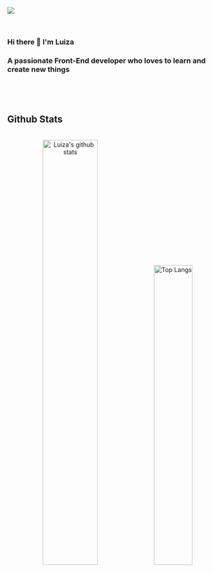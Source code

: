 ![](https://komarev.com/ghpvc/?username=LuizaSar&style=flat&color=orange&label=PROFILE+VIEWS) 

<br/>

<h3> Hi there 👋 I'm Luiza </h3>
<h3>A passionate Front-End developer who loves to learn and create new things<h3/>   
  
<br/>
  
<br/>

<h2>Github Stats</h2>

<br/>
  
<div align="center" >
  
<img alt="Luiza's github stats" width="50%" src="https://github-readme-stats.vercel.app/api?username=LuizaSar&show_icons=true&count_private=true&hide_border=true&bg_color=50,e96205,904e99&title_color=fff&text_color=fff&icon_color=f2f2f2" href="https://github.com/LuizaSar" />
<img alt="Top Langs" width="42%" src="https://github-readme-stats.vercel.app/api/top-langs/?username=LuizaSar&layout=compact&count_private=true&&hide_border=true&bg_color=904e99&title_color=fff&text_color=fff&icon_color=f2f2f2&hide=jupyter%20notebook&langs_count=5" href="https://github.com/LuizaSar" />

</div>


